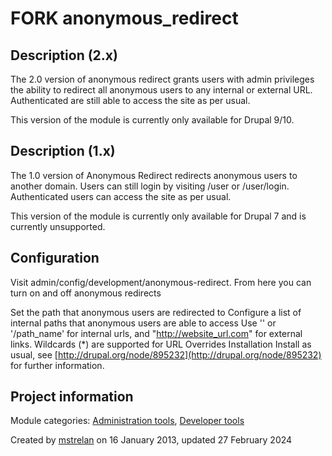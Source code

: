 # FORK anonymous_redirect
## Description (2.x)
The 2.0 version of anonymous redirect grants users with admin privileges the ability to redirect all anonymous users to any internal or external URL. Authenticated are still able to access the site as per usual.

This version of the module is currently only available for Drupal 9/10.

## Description (1.x)
The 1.0 version of Anonymous Redirect redirects anonymous users to another domain. Users can still login by visiting /user or /user/login. Authenticated users can access the site as per usual.

This version of the module is currently only available for Drupal 7 and is currently unsupported.

## Configuration
Visit admin/config/development/anonymous-redirect. From here you can turn on and off anonymous redirects

Set the path that anonymous users are redirected to
Configure a list of internal paths that anonymous users are able to access
Use '' or '/path_name' for internal urls, and "http://website_url.com" for external links.
Wildcards (*) are supported for URL Overrides
Installation
Install as usual, see [http://drupal.org/node/895232](http://drupal.org/node/895232) for further information.

## Project information
Module categories: [Administration tools](https://www.drupal.org/project/project_module?f%5B2%5D=im_vid_3%3A53), [Developer tools](https://www.drupal.org/project/project_module?f%5B2%5D=im_vid_3%3A59)

Created by [mstrelan](https://www.drupal.org/u/mstrelan) on 16 January 2013, updated 27 February 2024
